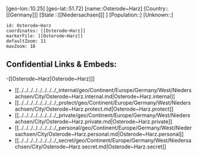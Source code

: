 ﻿---
location: [51.72,10.25]
mapzoom: [7,12] 
mapmarker: city 
type: City
tags:
- geo/City


SpocWebEntityId: 33174
isDeleted: false
confidential: public

---
[geo-lon::10.25]
[geo-lat::51.72]
[name::Osterode~Harz]
[Country::[[Germany]]]
[State ::[[Niedersachsen]]] ]
[Population::]
[Unknown::]


```leaflet
id: Osterode~Harz
coordinates: [[Osterode~Harz]]
markerFile: [[Osterode~Harz]]
defaultZoom: 11 
maxZoom: 18
```


## Confidential Links & Embeds: 
-[[Osterode~Harz|Osterode~Harz]]] 
- [[../../../../../../../../_internal/geo/Continent/Europe/Germany/West/Niedersachsen/City/Osterode~Harz.internal.md|Osterode~Harz.internal]] 
- [[../../../../../../../../_protect/geo/Continent/Europe/Germany/West/Niedersachsen/City/Osterode~Harz.protect.md|Osterode~Harz.protect]] 
- [[../../../../../../../../_private/geo/Continent/Europe/Germany/West/Niedersachsen/City/Osterode~Harz.private.md|Osterode~Harz.private]] 
- [[../../../../../../../../_personal/geo/Continent/Europe/Germany/West/Niedersachsen/City/Osterode~Harz.personal.md|Osterode~Harz.personal]] 
- [[../../../../../../../../_secret/geo/Continent/Europe/Germany/West/Niedersachsen/City/Osterode~Harz.secret.md|Osterode~Harz.secret]] 
